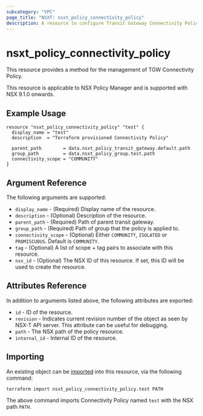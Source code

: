 ```yaml
---
subcategory: "VPC"
page_title: "NSXT: nsxt_policy_connectivity_policy"
description: A resource to configure Transit Gateway Connectivity Policy.
---
```


# nsxt_policy_connectivity_policy

This resource provides a method for the management of TGW Connectivity Policy.

This resource is applicable to NSX Policy Manager and is supported with NSX 9.1.0 onwards.

## Example Usage

```hcl
resource "nsxt_policy_connectivity_policy" "test" {
  display_name = "test"
  description  = "Terraform provisioned Connectivity Policy"

  parent_path        = data.nsxt_policy_transit_gateway.default.path
  group_path         = data.nsxt_policy_group.test.path
  connectivity_scope = "COMMUNITY"
}
```

## Argument Reference

The following arguments are supported:

* `display_name` - (Required) Display name of the resource.
* `description` - (Optional) Description of the resource.
* `parent_path` - (Required) Path of parent transit gateway.
* `group_path` - (Required) Path of group that the policy is applied to.
* `connectivity_scope` - (Optional) Either `COMMUNITY`, `ISOLATED` or `PROMISCUOUS`. Default is `COMMUNITY`.
* `tag` - (Optional) A list of scope + tag pairs to associate with this resource.
* `nsx_id` - (Optional) The NSX ID of this resource. If set, this ID will be used to create the resource.

## Attributes Reference

In addition to arguments listed above, the following attributes are exported:

* `id` - ID of the resource.
* `revision` - Indicates current revision number of the object as seen by NSX-T API server. This attribute can be useful for debugging.
* `path` - The NSX path of the policy resource.
* `internal_id` - Internal ID of the resource.

## Importing

An existing object can be [imported][docs-import] into this resource, via the following command:

[docs-import]: https://developer.hashicorp.com/terraform/cli/import

```shell
terraform import nsxt_policy_connectivity_policy.test PATH
```

The above command imports Connectivity Policy named `test` with the NSX path `PATH`.
